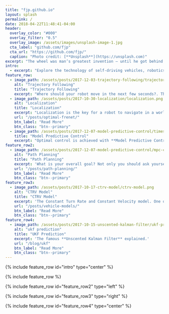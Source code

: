 ```yaml
---
title: "fjp.github.io"
layout: splash
permalink: /
date: 2018-04-22T11:48:41-04:00
header:
  overlay_color: "#000"
  overlay_filter: "0.5"
  overlay_image: /assets/images/unsplash-image-1.jpg
  cta_label: "github.com/fjp"
  cta_url: "https://github.com/fjp/"
  caption: "Photo credit: [**Unsplash**](https://unsplash.com)"
excerpt: "The wheel was man’s greatest invention – until he got behind it. (Bill Ireland)"
intro:
  - excerpt: "Explore the technology of self-driving vehicles, robotics, linux, ... and more."
feature_row:
  - image_path: /assets/posts/2017-12-03-trajectory-following/trajectory-following-overview.png
    alt: "Trajectory Following"
    title: "Trajectory Following"
    excerpt: "Where should your robot move in the next few seconds?. This important question and even more can be solved by **following trajectories**"
  - image_path: /assets/posts/2017-10-30-localization/localization.png
    alt: "Localization"
    title: "Localization"
    excerpt: "Localization is the key for a robot to navigate in a world. Learn here some localization techniques."
    url: "/posts/optimal-frenet/"
    btn_label: "Read More"
    btn_class: "btn--primary"
  - image_path: /assets/posts/2017-12-07-model-predictive-control/timesteps-horizonlength.png
    title: "Model Predictive Control"
    excerpt: "Optimal control is achieved with **Model Predictive Control**. Find out how it works and learn about its strengths and weaknesses."
feature_row2:
  - image_path: /assets/posts/2017-12-07-model-predictive-control/mpc-constraints.png
    alt: "Path Planning"
    title: "Path Planning"
    excerpt: 'What is your overall goal? Not only you should ask yourself this question sometimes. A robot requires an answer to this important question too, in order to know where it is going. To help him, read about **Path Planning** first.'
    url: "/posts/path-planning/"
    btn_label: "Read More"
    btn_class: "btn--primary"
feature_row3:
  - image_path: /assets/posts/2017-10-17-ctrv-model/ctrv-model.png
    alt: "CTRV Model"
    title: "CTRV Model"
    excerpt: 'The Constant Turn Rate and Constant Velocity model. One of the kinematic vehicle models.'
    url: "/posts/vehicle-models/"
    btn_label: "Read More"
    btn_class: "btn--primary"
feature_row4:
  - image_path: /assets/posts/2017-10-15-unscented-kalman-filter/ukf-prediction.png
    alt: "ukf prediction"
    title: "UKF Prediction"
    excerpt: 'The famous **Unscented Kalman Filter** explained.'
    url: "/blog/ukf"
    btn_label: "Read More"
    btn_class: "btn--primary"
---
```


{% include feature_row id="intro" type="center" %}

{% include feature_row %}

{% include feature_row id="feature_row2" type="left" %}

{% include feature_row id="feature_row3" type="right" %}

{% include feature_row id="feature_row4" type="center" %}
